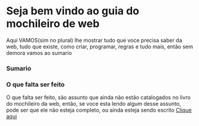 # Seja bem vindo ao guia do mochileiro de web
Aqui VAMOS(sim no plural) lhe mostrar tudo que voce precisa saber da web, tudo que existe, como criar, programar, regras e tudo mais, então sem demora vamos ao sumario 

### Sumario




### O que falta ser feito
O que falta ser feito, são assunto que ainda não estão catalogados no livro do mochileiro da web, então, se voce esta lendo algum desse assunto, pode ser que ele não esteja completo, ou ainda esteja sendo escrito
[Clique aqui](tarefas)
